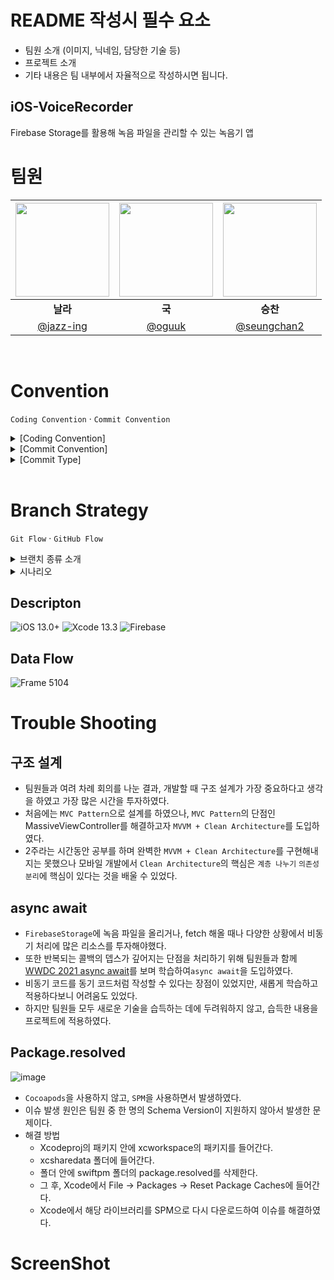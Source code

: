 
# README 작성시 필수 요소
- 팀원 소개 (이미지, 닉네임, 담당한 기술 등)
- 프로젝트 소개
- 기타 내용은 팀 내부에서 자율적으로 작성하시면 됩니다.

## iOS-VoiceRecorder
Firebase Storage를 활용해 녹음 파일을 관리할 수 있는 녹음기 앱


# 팀원
|<img src="https://user-images.githubusercontent.com/75964073/178100225-48512f56-fe93-47f3-88e5-c1cb29110f66.png" width="150">|<img src="https://user-images.githubusercontent.com/75964073/178100336-b5893584-2dc3-4df5-a493-bb38c4f5cf2b.png" width="150">|<img src="https://user-images.githubusercontent.com/75964073/178100281-e807328d-df64-4024-9bf4-886a35609e4c.png" width="150">|
|:--:|:--:|:--:|
|**날라**|**국**|**승찬**|
|[@jazz-ing](https://github.com/jazz-ing)|[@oguuk](https://github.com/oguuk)|[@seungchan2](https://github.com/seungchan2)|

</br>

# Convention

`Coding Convention` · `Commit Convention`

<details markdown="1">
<summary>[Coding Convention]</summary>


## 📍 함수 네이밍

**`뷰 전환`**

pop, push, present, dismiss
동사 + To + 목적지 뷰 (다음에 보일 뷰)
( dismiss는 dismiss + 현재 뷰 )

**`초기세팅`**
- init + 목적어
ex) initPickerView

**`hidden unhidden`**
- show + 목적어
- hide + 목적어

**`뷰 UI 관련`**
- 동사원형 + 목적어

**`애니메이션`**
- 동사원형 + 목적어 + WithAnimation
- showButtonsWithAnimation

**`권한 위임`**
- setDelegation()
- assignDelegation()

**`subview로 붙이기`**
- attatch

**`프로토콜`**
- 뷰 이름 + View + Protocol

---

## 📍 파일명 네이밍

**@IBOutlet Properties - 프로퍼티 종류 뒤에 다 쓰기 (줄임말 X)**

ex) emailTextField(O) emailTF(X)  
      loginButton(O)

**뷰 컨트롤러 파일 만들 때 뒤에 ViewController 다 쓰기 (VC (X))**

파일명 첫 글자는 대문자  
Enum 등은 첫 글자 대문자  
변수 첫 글자는 소문자

</details>

<details markdown="3">
<summary>[Commit Convention]</summary>
  </br>

```
✅ [커밋 타입] 내용 (#이슈번호) 형식으로 작성
✅ ex. [Feat] 파형 기능 구현
✅ 제목(title)을 아랫줄에 작성
```
</details>
 
<details markdown="3">
<summary>[Commit Type]</summary>
  </br>
  > 🚨 총 5개의 커밋 타입으로 구분한다.
  
```  
[Add]    기능이 아닌 것 생성 및 추가 작업(파일·익스텐션·프로토콜 등)
[Feat]   새로운 기능 추가 작업
[Style]  UI 관련 작업(UI 컴포넌트, Xib 파일, 컬러·폰트 작업 등)
[Fix]    에러 및 버그 수정, 기능에 대한 수정 작업
[Set]    세팅 관련 작업
```  
 

</details>

<br />

# Branch Strategy

`Git Flow` · `GitHub Flow`

<details markdown="1">
<summary>브랜치 종류 소개</summary>

`origin/main` - default 

`feature`
- feature/#이슈번호
- feature/#1

</details>

<details markdown="1">
<summary>시나리오</summary>

> 1️⃣ **Issue**
> 1. 이슈생성

> 2️⃣ **Branch**
> - ex. feature/#3

> 3️⃣ **Pull request**
> 1. reviewer → 2명

> 4️⃣ **Code Review**
> 1. 수정 요청
> 2. 대상자(작업자)가 수정을 하고 다시 커밋을 날림

> 5️⃣ **merge**
> 1. 팀원 호출
> 2. 간단한 리뷰, 피드백, 회의 마친 후
> 3. 다 같이 보는 자리에서 합칠 수 있도록 하기

</details>


## Descripton
![iOS 13.0+](https://img.shields.io/badge/iOS-13.0%2B-lightgrey) 
![Xcode 13.3](https://img.shields.io/badge/Xcode-13.3-blue)
![Firebase](https://img.shields.io/badge/Firebase-9.3.0-orange)

## Data Flow
![Frame 5104](https://user-images.githubusercontent.com/80672561/178103116-6509c074-360e-4776-8c83-8d0d5a8bc6db.png)

# Trouble Shooting

## 구조 설계
- 팀원들과 여려 차례 회의를 나눈 결과, 개발할 때 구조 설계가 가장 중요하다고 생각을 하였고 가장 많은 시간을 투자하였다. </br>
- 처음에는 `MVC Pattern`으로 설계를 하였으나, `MVC Pattern`의 단점인 MassiveViewController를 해결하고자 `MVVM + Clean Architecture`를 도입하였다. </br>
- 2주라는 시간동안 공부를 하며 완벽한 `MVVM + Clean Architecture`를 구현해내지는 못했으나 모바일 개발에서 `Clean Architecture`의 핵심은 `계층 나누기` `의존성 분리`에 핵심이 있다는 것을 배울 수 있었다. </br>


## async await
- `FirebaseStorage`에 녹음 파일을 올리거나, fetch 해올 때나 다양한 상황에서 비동기 처리에 많은 리소스를 투자해야했다.
- 또한 반복되는 콜백의 뎁스가 깊어지는 단점을 처리하기 위해 팀원들과 함께 [WWDC 2021 async await](https://developer.apple.com/videos/play/wwdc2021/10132/)를 보며 학습하여`async await`을 도입하였다.
- 비동기 코드를 동기 코드처럼 작성할 수 있다는 장점이 있었지만, 새롭게 학습하고 적용하다보니 어려움도 있었다.
- 하지만 팀원들 모두 새로운 기술을 습득하는 데에 두려워하지 않고, 습득한 내용을 프로젝트에 적용하였다.


## Package.resolved
![image](https://user-images.githubusercontent.com/80672561/178109524-329faa92-b3bb-41f9-aa4f-3b5da71f0883.png)

- `Cocoapods`을 사용하지 않고, `SPM`을 사용하면서 발생하였다.
- 이슈 발생 원인은 팀원 중 한 명의 Schema Version이 지원하지 않아서 발생한 문제이다.
- 해결 방법
  - Xcodeproj의 패키지 안에 xcworkspace의 패키지를 들어간다.
  - xcsharedata 폴더에 들어간다. 
  - 폴더 안에 swiftpm 폴더의 package.resolved를 삭제한다.
  - 그 후, Xcode에서 File -> Packages -> Reset Package Caches에 들어간다.
  - Xcode에서 해당 라이브러리를 SPM으로 다시 다운로드하여 이슈를 해결하였다.  


# ScreenShot
